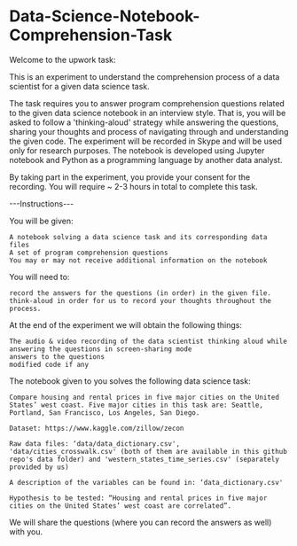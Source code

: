 # Data-Science-Notebook-Comprehension-Task

Welcome to the upwork task:

This is an experiment to understand the comprehension process of a data scientist for a given data science task.

The task requires you to answer program comprehension questions related to the given data science notebook in an interview style. That is, you will be asked to follow a 'thinking-aloud' strategy while answering the questions, sharing your thoughts and process of navigating through and understanding the given code. The experiment will be recorded in Skype and will be used only for research purposes. The notebook is developed using Jupyter notebook and Python as a programming language by another data analyst. 

By taking part in the experiment, you provide your consent for the recording. You will require ~ 2-3 hours in total to complete this task.

---Instructions---

You will be given:

    A notebook solving a data science task and its corresponding data files
    A set of program comprehension questions
    You may or may not receive additional information on the notebook

You will need to:

    record the answers for the questions (in order) in the given file.
    think-aloud in order for us to record your thoughts throughout the process.

At the end of the experiment we will obtain the following things:

    The audio & video recording of the data scientist thinking aloud while answering the questions in screen-sharing mode
    answers to the questions
    modified code if any

The notebook given to you solves the following data science task:

    Compare housing and rental prices in five major cities on the United States’ west coast. Five major cities in this task are: Seattle, Portland, San Francisco, Los Angeles, San Diego.

    Dataset: https://www.kaggle.com/zillow/zecon

    Raw data files: ‘data/data_dictionary.csv', 'data/cities_crosswalk.csv' (both of them are available in this github repo's data folder) and 'western_states_time_series.csv' (separately provided by us)

    A description of the variables can be found in: ‘data_dictionary.csv'

    Hypothesis to be tested: “Housing and rental prices in five major cities on the United States’ west coast are correlated”.

We will share the questions (where you can record the answers as well) with you.
